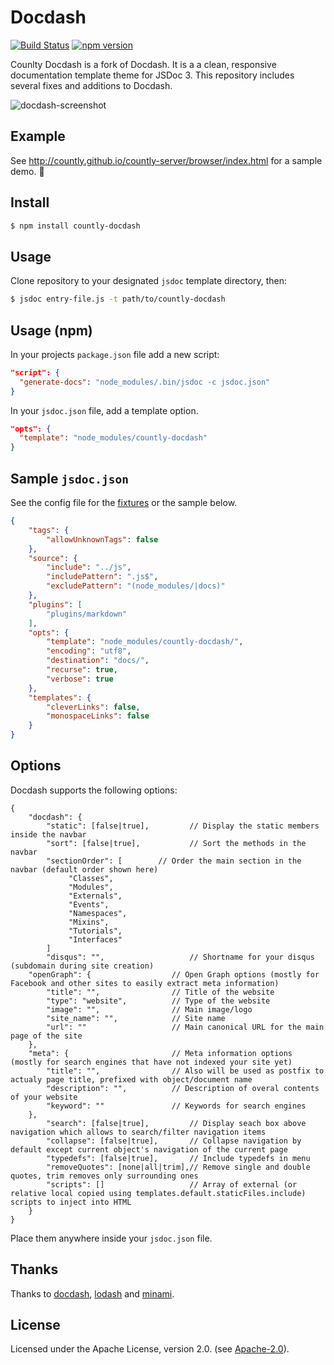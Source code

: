 # Docdash
[![Build Status](https://api.travis-ci.org/Countly/countly-docdash.png?branch=master)](https://travis-ci.org/Countly/countly-docdash) [![npm version](https://badge.fury.io/js/countly-docdash.svg)](https://badge.fury.io/js/countly-docdash)

Counlty Docdash is a fork of Docdash. It is a a clean, responsive documentation template theme for JSDoc 3. This repository includes several fixes and additions to Docdash.

![docdash-screenshot](https://cloud.githubusercontent.com/assets/447956/13398144/4dde7f36-defd-11e5-8909-1a9013302cb9.png)


## Example
See http://countly.github.io/countly-server/browser/index.html for a sample demo. :rocket:

## Install

```bash
$ npm install countly-docdash
```

## Usage
Clone repository to your designated `jsdoc` template directory, then:

```bash
$ jsdoc entry-file.js -t path/to/countly-docdash
```

## Usage (npm)
In your projects `package.json` file add a new script:

```json
"script": {
  "generate-docs": "node_modules/.bin/jsdoc -c jsdoc.json"
}
```

In your `jsdoc.json` file, add a template option.

```json
"opts": {
  "template": "node_modules/countly-docdash"
}
```

## Sample `jsdoc.json`
See the config file for the [fixtures](fixtures/fixtures.conf.json) or the sample below.

```json
{
    "tags": {
        "allowUnknownTags": false
    },
    "source": {
        "include": "../js",
        "includePattern": ".js$",
        "excludePattern": "(node_modules/|docs)"
    },
    "plugins": [
        "plugins/markdown"
    ],
    "opts": {
        "template": "node_modules/countly-docdash/",
        "encoding": "utf8",
        "destination": "docs/",
        "recurse": true,
        "verbose": true
    },
    "templates": {
        "cleverLinks": false,
        "monospaceLinks": false
    }
}
```

## Options
Docdash supports the following options:

```
{
    "docdash": {
        "static": [false|true],         // Display the static members inside the navbar
        "sort": [false|true],           // Sort the methods in the navbar
        "sectionOrder": [        // Order the main section in the navbar (default order shown here)
             "Classes",
             "Modules",
             "Externals",
             "Events",
             "Namespaces",
             "Mixins",
             "Tutorials",
             "Interfaces"
        ]
        "disqus": "",                   // Shortname for your disqus (subdomain during site creation)
	"openGraph": {                  // Open Graph options (mostly for Facebook and other sites to easily extract meta information)
		"title": "",                // Title of the website
		"type": "website",          // Type of the website
		"image": "",                // Main image/logo
		"site_name": "",            // Site name
		"url": ""                   // Main canonical URL for the main page of the site
	},
	"meta": {                       // Meta information options (mostly for search engines that have not indexed your site yet)
		"title": "",                // Also will be used as postfix to actualy page title, prefixed with object/document name
		"description": "",          // Description of overal contents of your website
		"keyword": ""               // Keywords for search engines
	},
        "search": [false|true],         // Display seach box above navigation which allows to search/filter navigation items
        "collapse": [false|true],       // Collapse navigation by default except current object's navigation of the current page
        "typedefs": [false|true],       // Include typedefs in menu
        "removeQuotes": [none|all|trim],// Remove single and double quotes, trim removes only surrounding ones
        "scripts": []                   // Array of external (or relative local copied using templates.default.staticFiles.include) scripts to inject into HTML
    }
}
```

Place them anywhere inside your `jsdoc.json` file.

## Thanks
Thanks to [docdash](https://github.com/clenemt/docdash), [lodash](https://lodash.com) and [minami](https://github.com/nijikokun/minami).

## License
Licensed under the Apache License, version 2.0. (see [Apache-2.0](LICENSE.md)).
